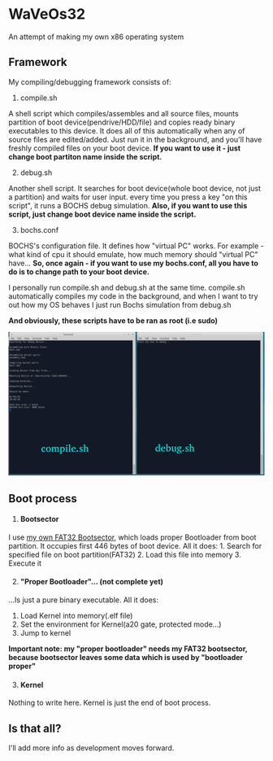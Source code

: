 # WaVeOs32
An attempt of making my own x86 operating system

## Framework

My compiling/debugging framework consists of:
1. compile.sh

 A shell script which compiles/assembles and all source files, mounts partition of boot device(pendrive/HDD/file) and copies ready binary executables to this device. It does all of this automatically when any of source files are edited/added. Just run it in the background, and you'll have freshly compiled files on your boot device. **If you want to use it - just change boot partiton name inside the script.**

2. debug.sh

 Another shell script. It searches for boot device(whole boot device, not just a partition) and waits for user input. every time you press a key "on this script", it runs a BOCHS debug simulation. **Also, if you want to use this script, just change boot device name inside the script.**

3. bochs.conf

 BOCHS's configuration file. It defines how "virtual PC" works. For example - what kind of cpu it should emulate, how much memory should "virtual PC" have... **So, once again - if you want to use my bochs.conf, all you have to do is to change path to your boot device.**

I personally run compile.sh and debug.sh at the same time. compile.sh automatically compiles my code in the background, and when I want to try out how my OS behaves I just run Bochs simulation from debug.sh

**And obviously, these scripts have to be ran as root (i.e sudo)**

![Example of using my scripts](Documentation/scripts.png)

## Boot process

  1. #### Bootsector

   I use [my own FAT32 Bootsector](https://github.com/TebexPL/FAT32-Bootsector), which loads proper Bootloader from boot partition. It occupies first 446 bytes of boot device. All it does:
    1. Search for specified file on boot partition(FAT32)
    2. Load this file into memory
    3. Execute it

  2. #### "Proper Bootloader"...   (not complete yet)
   ...Is just a pure binary executable. All it does:
   1. Load Kernel into memory(.elf file)
   2. Set the environment for Kernel(a20 gate, protected mode...)
   3. Jump to kernel

   **Important note: my "proper bootloader" needs my FAT32 bootsector, because bootsector leaves some data which is used by "bootloader proper"**

  3. #### Kernel
  Nothing to write here. Kernel is just the end of boot process.

## Is that all?
  I'll add more info as development moves forward.
